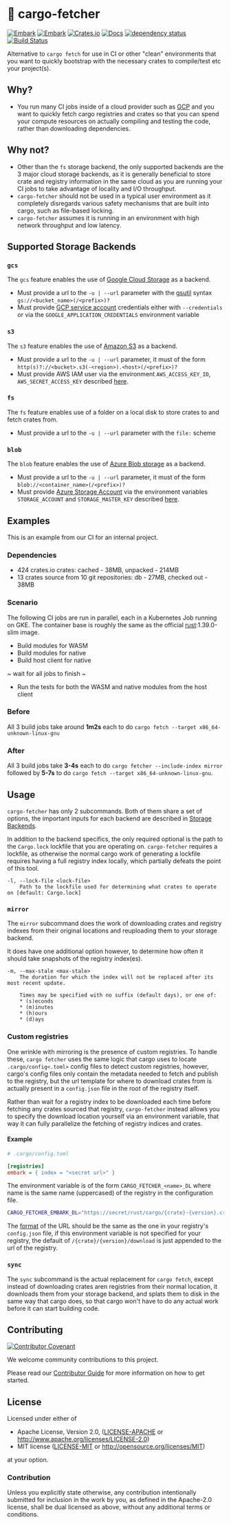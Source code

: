 # 🎁 cargo-fetcher

[![Embark](https://img.shields.io/badge/embark-open%20source-blueviolet.svg)](https://embark.dev)
[![Embark](https://img.shields.io/badge/discord-ark-%237289da.svg?logo=discord)](https://discord.gg/dAuKfZS)
[![Crates.io](https://img.shields.io/crates/v/cargo-fetcher.svg)](https://crates.io/crates/cargo-fetcher)
[![Docs](https://docs.rs/cargo-fetcher/badge.svg)](https://docs.rs/cargo-fetcher)
[![dependency status](https://deps.rs/repo/github/EmbarkStudios/cargo-fetcher/status.svg)](https://deps.rs/repo/github/EmbarkStudios/cargo-fetcher)
[![Build Status](https://github.com/EmbarkStudios/cargo-fetcher/workflows/CI/badge.svg)](https://github.com/EmbarkStudios/cargo-fetcher/actions?workflow=CI)

Alternative to `cargo fetch` for use in CI or other "clean" environments that you want to quickly bootstrap with the necessary crates to compile/test etc your project(s).

## Why?

* You run many CI jobs inside of a cloud provider such as [GCP](https://cloud.google.com/) and you want to quickly fetch cargo registries and crates so that you can spend your compute resources on actually compiling and testing the code, rather than downloading dependencies.

## Why not?

* Other than the `fs` storage backend, the only supported backends are the 3 major cloud storage backends, as it is generally beneficial to store crate and registry information in the same cloud as you are running your CI jobs to take advantage of locality and I/O throughput.
* `cargo-fetcher` should not be used in a typical user environment as it completely disregards various safety mechanisms that are built into cargo, such as file-based locking.
* `cargo-fetcher` assumes it is running in an environment with high network throughput and low latency.

## Supported Storage Backends
### `gcs`

The `gcs` feature enables the use of [Google Cloud Storage](https://cloud.google.com/storage/) as a backend.

* Must provide a url to the `-u | --url` parameter with the [gsutil](https://cloud.google.com/storage/docs/gsutil#syntax) syntax `gs://<bucket_name>(/<prefix>)?`
* Must provide [GCP service account](https://cloud.google.com/iam/docs/service-accounts) credentials either with `--credentials` or via the `GOOGLE_APPLICATION_CREDENTIALS` environment variable

### `s3`

The `s3` feature enables the use of [Amazon S3](https://aws.amazon.com/s3/) as a backend.

* Must provide a url to the `-u | --url` parameter, it must of the form `http(s)?://<bucket>.s3(-<region>).<host>(/<prefix>)?`
* Must provide AWS IAM user via the environment `AWS_ACCESS_KEY_ID`, `AWS_SECRET_ACCESS_KEY` described [here](https://docs.aws.amazon.com/cli/latest/userguide/cli-configure-envvars.html).

### `fs`

The `fs` feature enables use of a folder on a local disk to store crates to and fetch crates from.

* Must provide a url to the `-u | --url` parameter with the `file:` scheme

### `blob`

The `blob` feature enables the use of [Azure Blob storage](https://azure.microsoft.com/services/storage/blobs/) as a backend.

* Must provide a url to the `-u | --url` parameter, it must of the form `blob://<container_name>(/<prefix>)?`
* Must provide [Azure Storage Account](https://docs.microsoft.com/en-us/azure/storage/common/storage-account-overview) via the environment variables `STORAGE_ACCOUNT` and `STORAGE_MASTER_KEY` described [here](https://docs.microsoft.com/azure/storage/common/storage-account-keys-manage?tabs=azure-portal).

## Examples

This is an example from our CI for an internal project.

### Dependencies

* 424 crates.io crates: cached - 38MB, unpacked - 214MB
* 13 crates source from 10 git repositories: db - 27MB, checked out - 38MB

### Scenario

The following CI jobs are run in parallel, each in a Kubernetes Job running on GKE. The container base is roughly the same as the official [rust](https://hub.docker.com/_/rust):1.39.0-slim image.

* Build modules for WASM
* Build modules for native
* Build host client for native

~ wait for all jobs to finish ~

* Run the tests for both the WASM and native modules from the host client

### Before

All 3 build jobs take around **1m2s** each to do `cargo fetch --target x86_64-unknown-linux-gnu`

### After

All 3 build jobs take **3-4s** each to do `cargo fetcher --include-index mirror` followed by **5-7s** to do `cargo fetch --target x86_64-unknown-linux-gnu`.

## Usage

`cargo-fetcher` has only 2 subcommands. Both of them share a set of options, the important inputs for each backend are described in [Storage Backends](#supported-storage-backends).

In addition to the backend specifics, the only required optional is the path to the `Cargo.lock` lockfile that you are operating on. `cargo-fetcher` requires a lockfile, as otherwise the normal cargo work of generating a lockfile requires having a full registry index locally, which partially defeats the point of this tool.

```text
-l, --lock-file <lock-file>
    Path to the lockfile used for determining what crates to operate on [default: Cargo.lock]
```

### `mirror`

The `mirror` subcommand does the work of downloading crates and registry indexes from their original locations and reuploading them to your storage backend.

It does have one additional option however, to determine how often it should take snapshots of the registry index(es).

```text
-m, --max-stale <max-stale>
    The duration for which the index will not be replaced after its most recent update.

    Times may be specified with no suffix (default days), or one of:
    * (s)econds
    * (m)inutes
    * (h)ours
    * (d)ays
```

### Custom registries

One wrinkle with mirroring is the presence of custom registries. To handle these, `cargo fetcher` uses the same logic that cargo uses to locate `.cargo/config<.toml>` config files to detect custom registries, however, cargo's config files only contain the metadata needed to fetch and publish to the registry, but the url template for where to download crates from is actually present in a `config.json` file in the root of the registry itself.

Rather than wait for a registry index to be downloaded each time before fetching any crates sourced that registry, `cargo-fetcher` instead allows you to specify the download location yourself via an environment variable, that way it can fully parallelize the fetching of registry indices and crates.

#### Example

```ini
# .cargo/config.toml

[registries]
embark = { index = "<secret url>" }
```

The environment variable is of the form `CARGO_FETCHER_<name>_DL` where name is the same name (uppercased) of the registry in the configuration file.

```sh
CARGO_FETCHER_EMBARK_DL="https://secret/rust/cargo/{crate}-{version}.crate" cargo fetcher mirror
```

The [format](https://doc.rust-lang.org/cargo/reference/registries.html#index-format) of the URL should be the same as the one in your registry's `config.json` file, if this environment variable is not specified for your registry, the default of `/{crate}/{version}/download` is just appended to the url of the registry.

### `sync`

The `sync` subcommand is the actual replacement for `cargo fetch`, except instead of downloading crates aren registries from their normal location, it downloads them from your storage backend, and splats them to disk in the same way that cargo does, so that cargo won't have to do any actual work before it can start building code.

## Contributing

[![Contributor Covenant](https://img.shields.io/badge/contributor%20covenant-v1.4-ff69b4.svg)](../CODE_OF_CONDUCT.md)

We welcome community contributions to this project.

Please read our [Contributor Guide](CONTRIBUTING.md) for more information on how to get started.

## License

Licensed under either of

* Apache License, Version 2.0, ([LICENSE-APACHE](LICENSE-APACHE) or http://www.apache.org/licenses/LICENSE-2.0)
* MIT license ([LICENSE-MIT](LICENSE-MIT) or http://opensource.org/licenses/MIT)

at your option.

### Contribution

Unless you explicitly state otherwise, any contribution intentionally submitted for inclusion in the work by you, as defined in the Apache-2.0 license, shall be dual licensed as above, without any additional terms or conditions.
